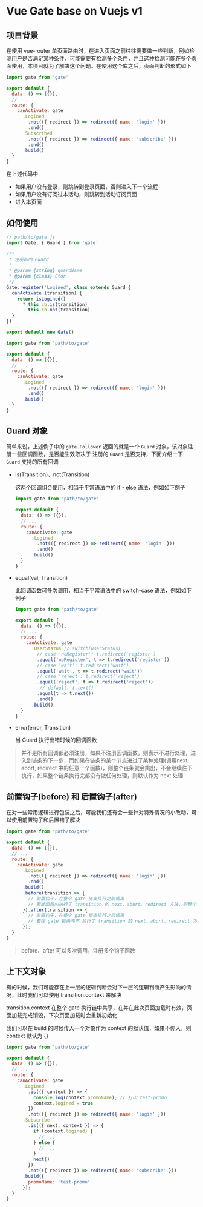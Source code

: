 # Vue Gate base on Vuejs v1

## 项目背景

在使用 vue-router 单页面路由时，在进入页面之前往往需要做一些判断，例如检测用户是否满足某种条件，可能需要有检测多个条件，并且这种检测可能在多个页面使用，本项目就为了解决这个问题。在使用这个库之后，页面判断的形式如下

```js
import gate from 'gate'

export default {
  data: () => ({}),
  // ...
  route: {
    canActivate: gate
      .Logined
        .not(({ redirect }) => redirect({ name: 'login' }))
        .end()
      .Subscribed
        .not(({ redirect }) => redirect({ name: 'subscribe' }))
        .end()
      .build()
  }
}
```

在上述代码中

- 如果用户没有登录，则跳转到登录页面，否则进入下一个流程
- 如果用户没有订阅过本活动，则跳转到活动订阅页面
- 进入本页面

## 如何使用

```js
// path/to/gate.js
import Gate, { Guard } from 'gate'

/**
 * 注册新的 Guard
 *
 * @param {string} guardName
 * @param {class} Ctor
 */
Gate.register('Logined', class extends Guard {
  canActivate (transition) {
    return isLogined()
      ? this.cb.is(transition)
      : this.cb.not(transition)
  }
})

export default new Gate()
```

```js
import gate from 'path/to/gate'

export default {
  data: () => ({}),
  // ...
  route: {
    canActivate: gate
      .Logined
        .not(({ redirect }) => redirect({ name: 'login' }))
        .end()
      .build()
  }
}
```

## Guard 对象

简单来说，上述例子中的 `gate.Follower` 返回的就是一个 `Guard` 对象，该对象注册一些回调函数，是否能生效取决于 注册的 `Guard` 是否支持，下面介绍一下 `Guard` 支持的所有回调

- is(Transition)、not(Transition)

   这两个回调组合使用，相当于平常语法中的 if - else 语法，例如如下例子

   ```js
   import gate from 'path/to/gate'

   export default {
     data: () => ({}),
     // ...
     route: {
       canActivate: gate
         .Logined
           .not(({ redirect }) => redirect({ name: 'login' }))
           .end()
         .build()
     }
   }
   ```

- equal(val, Transition)

   此回调函数可多次调用，相当于平常语法中的 switch-case 语法，例如如下例子

   ```js
   import gate from 'path/to/gate'

   export default {
     data: () => ({}),
     // ...
     route: {
       canActivate: gate
         .UserStatus // switch(userStatus)
           // case 'noRegister': t.redirect('register')
           .equal('noRegister', t => t.redirect('register'))
           // case 'wait': t.redirect('wait')
           .equal('wait', t => t.redirect('wait'))
           // case 'reject': t.redirect('reject')
           .equal('reject', t => t.redirect('reject'))
            // default: t.text()
           .equal(t => t.next())
           .end()
         .build()
     }
   }
   ```

- error(error, Transition)

   当 Guard 执行出错时候的回调函数

> 并不是所有回调都必须注册，如果不注册回调函数，则表示不进行处理，进入到链条的下一步，而如果在链条的某个节点进过了某种处理(调用next, abort, redirect 中的任意一个函数)，则整个链条就会跳出，不会继续往下执行，如果整个链条执行完都没有做任何处理，则默认作为 next 处理

## 前置钩子(before) 和 后置钩子(after)

在对一些常用逻辑进行包装之后，可能我们还有会一些针对特殊情况的小改动，可以使用前置钩子和后置钩子解决

```js
import gate from 'path/to/gate'

export default {
  data: () => ({}),
  // ...
  route: {
    canActivate: gate
      .Logined
        .not(({ redirect }) => redirect({ name: 'login' }))
        .end()
      .build()
      .before(transition => {
        // 前置钩子，在整个 gate 链条执行之前调用
        // 若此函数内执行了 transition 的 next、abort、redirect 方法，则整个链条不会执行
      }).after(transition => {
        // 前置钩子，在整个 gate 链条执行之后调用
        // 若在 gate 链条内不 执行了 transition 的 next、abort、redirect 方法，则 after 钩子不会执行
      });
  }
}
```

> before、after 可以多次调用，注册多个钩子函数

## 上下文对象

有的时候，我们可能存在上一层的逻辑判断会对下一层的逻辑判断产生影响的情况，此时我们可以使用 transition.context 来解决  

transition.context 在整个 gate 执行链中共享，在并在此次页面加载时有效，页面加载完成销毁，下次页面加载时会重新初始化

我们可以在 build 的时候传入一个对象作为 context 的默认值，如果不传入，则 context 默认为 {}

```js
import gate from 'path/to/gate'

export default {
  data: () => ({}),
  // ...
  route: {
    canActivate: gate
      .Logined
        .is(({ context }) => {
          console.log(context.promoName); // 打印 test-promo
          context.logined = true
        })
        .not(({ redirect }) => redirect({ name: 'login' }))
      .Subscribe
        .is(({ next, context }) => {
          if (context.logined) {
            // ...
          } else {
            // ...
          }
          next()
        })
        .not(({ redirect }) => redirect({ name: 'subscribe' }))
      .build({
        promoName: 'test-promo'
      });
  }
}
```
